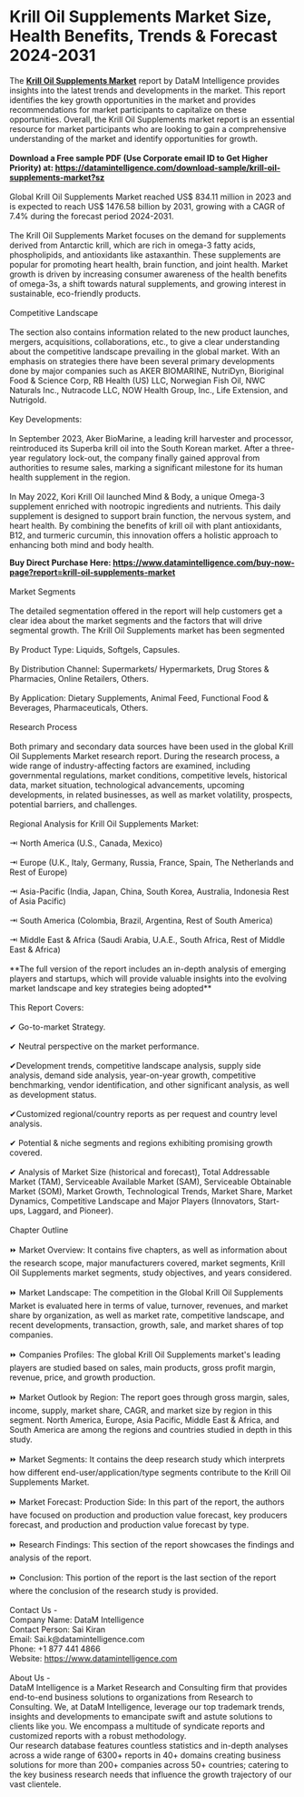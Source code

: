 <h1>Krill Oil Supplements Market Size, Health Benefits, Trends &amp; Forecast 2024-2031</h1>
<p>The <strong><a href="https://www.datamintelligence.com/research-report/krill-oil-supplements-market">Krill Oil Supplements Market</a></strong> report by DataM Intelligence provides insights into the latest trends and developments in the market. This report identifies the key growth opportunities in the market and provides recommendations for market participants to capitalize on these opportunities. Overall, the Krill Oil Supplements market report is an essential resource for market participants who are looking to gain a comprehensive understanding of the market and identify opportunities for growth.<br /><br /><strong>Download a Free sample PDF (Use Corporate email ID to Get Higher Priority) at:&nbsp;<span class="intext-a opr-li click-to-go-x" data-url="https://opr.li/com/e3aeafdce020138dd652678dd21cefab/"><a href="https://datamintelligence.com/download-sample/krill-oil-supplements-market?sz">https://datamintelligence.com/download-sample/krill-oil-supplements-market?sz</a></span></strong><br /><br />Global Krill Oil Supplements Market reached US$ 834.11 million in 2023 and is expected to reach US$ 1476.58 billion by 2031, growing with a CAGR of 7.4% during the forecast period 2024-2031.<br /><br />The Krill Oil Supplements Market focuses on the demand for supplements derived from Antarctic krill, which are rich in omega-3 fatty acids, phospholipids, and antioxidants like astaxanthin. These supplements are popular for promoting heart health, brain function, and joint health. Market growth is driven by increasing consumer awareness of the health benefits of omega-3s, a shift towards natural supplements, and growing interest in sustainable, eco-friendly products.<br /><br />Competitive Landscape<br /><br />The section also contains information related to the new product launches, mergers, acquisitions, collaborations, etc., to give a clear understanding about the competitive landscape prevailing in the global market. With an emphasis on strategies there have been several primary developments done by major companies such as AKER BIOMARINE, NutriDyn, Bioriginal Food &amp; Science Corp, RB Health (US) LLC, Norwegian Fish Oil, NWC Naturals Inc., Nutracode LLC, NOW Health Group, Inc., Life Extension, and Nutrigold.<br /><br />Key Developments:<br /><br />In September 2023, Aker BioMarine, a leading krill harvester and processor, reintroduced its Superba krill oil into the South Korean market. After a three-year regulatory lock-out, the company finally gained approval from authorities to resume sales, marking a significant milestone for its human health supplement in the region.<br /><br />In May 2022, Kori Krill Oil launched Mind &amp; Body, a unique Omega-3 supplement enriched with nootropic ingredients and nutrients. This daily supplement is designed to support brain function, the nervous system, and heart health. By combining the benefits of krill oil with plant antioxidants, B12, and turmeric curcumin, this innovation offers a holistic approach to enhancing both mind and body health.</p>
<p><strong>Buy Direct Purchase Here:&nbsp;<a href="https://www.datamintelligence.com/buy-now-page?report=krill-oil-supplements-market">https://www.datamintelligence.com/buy-now-page?report=krill-oil-supplements-market</a></strong><br /><br />Market Segments<br /><br />The detailed segmentation offered in the report will help customers get a clear idea about the market segments and the factors that will drive segmental growth. The Krill Oil Supplements market has been segmented<br /><br />By Product Type: Liquids, Softgels, Capsules.<br /><br />By Distribution Channel: Supermarkets/ Hypermarkets, Drug Stores &amp; Pharmacies, Online Retailers, Others.<br /><br />By Application: Dietary Supplements, Animal Feed, Functional Food &amp; Beverages, Pharmaceuticals, Others.<br /><br />Research Process<br /><br />Both primary and secondary data sources have been used in the global Krill Oil Supplements Market research report. During the research process, a wide range of industry-affecting factors are examined, including governmental regulations, market conditions, competitive levels, historical data, market situation, technological advancements, upcoming developments, in related businesses, as well as market volatility, prospects, potential barriers, and challenges.<br /><br />Regional Analysis for Krill Oil Supplements Market:<br /><br />⇥ North America (U.S., Canada, Mexico)<br /><br />⇥ Europe (U.K., Italy, Germany, Russia, France, Spain, The Netherlands and Rest of Europe)<br /><br />⇥ Asia-Pacific (India, Japan, China, South Korea, Australia, Indonesia Rest of Asia Pacific)<br /><br />⇥ South America (Colombia, Brazil, Argentina, Rest of South America)<br /><br />⇥ Middle East &amp; Africa (Saudi Arabia, U.A.E., South Africa, Rest of Middle East &amp; Africa)<br /><br />**The full version of the report includes an in-depth analysis of emerging players and startups, which will provide valuable insights into the evolving market landscape and key strategies being adopted**<br /><br />This Report Covers:<br /><br />✔ Go-to-market Strategy.<br /><br />✔ Neutral perspective on the market performance.<br /><br />✔Development trends, competitive landscape analysis, supply side analysis, demand side analysis, year-on-year growth, competitive benchmarking, vendor identification, and other significant analysis, as well as development status.<br /><br />✔Customized regional/country reports as per request and country level analysis.<br /><br />✔ Potential &amp; niche segments and regions exhibiting promising growth covered.<br /><br />✔ Analysis of Market Size (historical and forecast), Total Addressable Market (TAM), Serviceable Available Market (SAM), Serviceable Obtainable Market (SOM), Market Growth, Technological Trends, Market Share, Market Dynamics, Competitive Landscape and Major Players (Innovators, Start-ups, Laggard, and Pioneer).<br /><br />Chapter Outline<br /><br />⏩ Market Overview: It contains five chapters, as well as information about the research scope, major manufacturers covered, market segments, Krill Oil Supplements market segments, study objectives, and years considered.<br /><br />⏩ Market Landscape: The competition in the Global Krill Oil Supplements Market is evaluated here in terms of value, turnover, revenues, and market share by organization, as well as market rate, competitive landscape, and recent developments, transaction, growth, sale, and market shares of top companies.<br /><br />⏩ Companies Profiles: The global Krill Oil Supplements market's leading players are studied based on sales, main products, gross profit margin, revenue, price, and growth production.<br /><br />⏩ Market Outlook by Region: The report goes through gross margin, sales, income, supply, market share, CAGR, and market size by region in this segment. North America, Europe, Asia Pacific, Middle East &amp; Africa, and South America are among the regions and countries studied in depth in this study.<br /><br />⏩ Market Segments: It contains the deep research study which interprets how different end-user/application/type segments contribute to the Krill Oil Supplements Market.<br /><br />⏩ Market Forecast: Production Side: In this part of the report, the authors have focused on production and production value forecast, key producers forecast, and production and production value forecast by type.<br /><br />⏩ Research Findings: This section of the report showcases the findings and analysis of the report.<br /><br />⏩ Conclusion: This portion of the report is the last section of the report where the conclusion of the research study is provided.<br /><br />Contact Us -<br />Company Name: DataM Intelligence<br />Contact Person: Sai Kiran<br />Email: Sai.k@datamintelligence.com<br />Phone: +1 877 441 4866<br />Website:&nbsp;<span class="intext-a opr-li click-to-go-x" data-url="https://opr.li/com/e7ec05007e29a598290a6cce9d6ba4fa/"><a href="https://www.datamintelligence.com">https://www.datamintelligence.com</a></span><br /><br />About Us -<br />DataM Intelligence is a Market Research and Consulting firm that provides end-to-end business solutions to organizations from Research to Consulting. We, at DataM Intelligence, leverage our top trademark trends, insights and developments to emancipate swift and astute solutions to clients like you. We encompass a multitude of syndicate reports and customized reports with a robust methodology.<br />Our research database features countless statistics and in-depth analyses across a wide range of 6300+ reports in 40+ domains creating business solutions for more than 200+ companies across 50+ countries; catering to the key business research needs that influence the growth trajectory of our vast clientele.</p>
